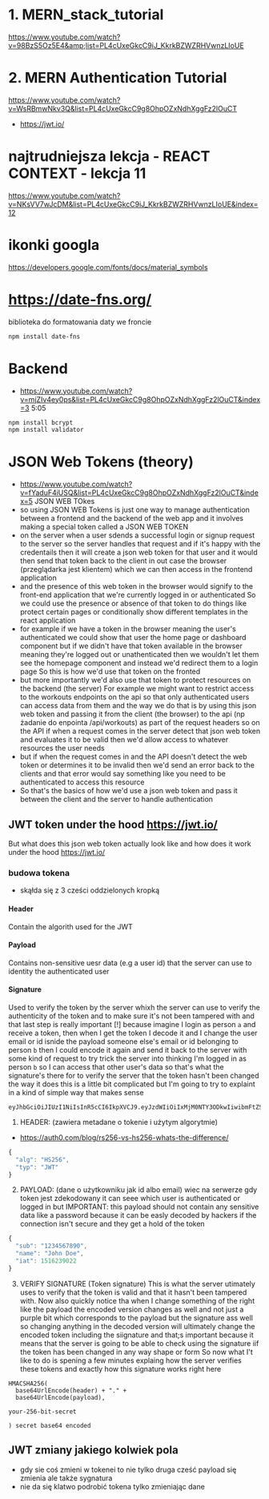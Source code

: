 # 1. MERN_stack_tutorial

https://www.youtube.com/watch?v=98BzS5Oz5E4&amp;list=PL4cUxeGkcC9iJ_KkrkBZWZRHVwnzLIoUE

# 2. MERN Authentication Tutorial

https://www.youtube.com/watch?v=WsRBmwNkv3Q&list=PL4cUxeGkcC9g8OhpOZxNdhXggFz2lOuCT

- https://jwt.io/

# najtrudniejsza lekcja - REACT CONTEXT - lekcja 11

https://www.youtube.com/watch?v=NKsVV7wJcDM&list=PL4cUxeGkcC9iJ_KkrkBZWZRHVwnzLIoUE&index=12

# ikonki googla

https://developers.google.com/fonts/docs/material_symbols

# https://date-fns.org/

biblioteka do formatowania daty
we froncie

```sh
npm install date-fns
```

# Backend

- https://www.youtube.com/watch?v=mjZIv4ey0ps&list=PL4cUxeGkcC9g8OhpOZxNdhXggFz2lOuCT&index=3 5:05

```sh
npm install bcrypt
npm install validator
```

# JSON Web Tokens (theory)

- https://www.youtube.com/watch?v=fYaduF4iUSQ&list=PL4cUxeGkcC9g8OhpOZxNdhXggFz2lOuCT&index=5
  JSON WEB TOkes
- so using JSON WEB Tokens is just one way to manage authentication between a frontend and the backend
  of the web app and it involves making a special token called a JSON WEB TOKEN
- on the server when a user sdends a successful login or signup request to the server so the server handles that request
  and if it's happy with the credentails then it will create a json web token for that user and it would then send
  that token back to the client in out case the browser (przeglądarka jest klientem) which we can then access in the frontend application
- and the presence of this web token in the browser would signify to the front-end application that we're currently logged in or authenticated
  So we could use the presence or absence of that token to do things like protect certain pages or conditionally show different templates in the react application
- for example if we have a token in the browser meaning the user's authenticated we could show that user the home page or dashboard component
  but if we didn't have that token available in the browser meaning they're logged out or unathenticated then we wouldn't let them see the homepage component and instead
  we'd redirect them to a login page
  So this is how we'd use that token on the fronted
- but more importantly we'd also use that token to protect resources on the backend (the server)
  For example we might want to restrict access to the workouts endpoints on the api so that only authenticated users can access data from them and the way we do that
  is by using this json web token and passing it from the client (the browser) to the api (np żadanie do enpointa /api/workouts) as part of the request headers
  so on the API if when a request comes in the server detect that json web token and evaluates it to be valid then we'd allow access to whatever resources the user needs
- but if when the request comes in and the API doesn't detect the web token or determines it to be invalid then we'd send an error back to the clients and that
  error would say something like you need to be authenticated to access this resource
- So that's the basics of how we'd use a json web token and pass it between the client and the server to handle authentication

## JWT token under the hood https://jwt.io/

But what does this json web token actually look like and how does it work under the hood
https://jwt.io/

### budowa tokena

- skąłda się z 3 cześci oddzielonych kropką
#### Header
Contain the algorith used for the JWT
#### Payload
Contains non-sensitive uesr data (e.g a user id)  that the server can use to identity the authenticated user
#### Signature
Used to verify the token by the server
whixh the server can use to verify the authenticity of the token and to make sure it's not been tampered with and that last step is really important [!]
because imagine I login as person `a` and receive a token, then when I get the token I decode it and I change the user email or id isnide the payload someone else's email or id belonging to person `b`
then I could encode it again and send it back to the server with some kind of request to try trick the server into thinking I'm logged in as person `b`
so I can access that other user's data so that's what the signature's there for to verify the server that the token hasn't been changed the way it does this is a little bit complicated but I'm going to try to explaint in a kind of simple way that makes sense

```
eyJhbGciOiJIUzI1NiIsInR5cCI6IkpXVCJ9.eyJzdWIiOiIxMjM0NTY3ODkwIiwibmFtZSI6IkpvaG4gRG9lIiwiaWF0IjoxNTE2MjM5MDIyfQ.SflKxwRJSMeKKF2QT4fwpMeJf36POk6yJV_adQssw5c
```

1. HEADER: (zawiera metadane o tokenie i użytym algorytmie)
- https://auth0.com/blog/rs256-vs-hs256-whats-the-difference/
```javascript
{
  "alg": "HS256",
  "typ": "JWT"
}
```

2. PAYLOAD: (dane o użytkowniku jak id albo email)
wiec na serwerze gdy token jest zdekodowany it can seee which user is authenticated or logged in but IMPORTANT: this payload should not contain any sensitive data like a password because it can be easly decoded by hackers if the connection isn't secure and they get a hold of the token

```javascript
{
  "sub": "1234567890",
  "name": "John Doe",
  "iat": 1516239022
}
```

3. VERIFY SIGNATURE (Token signature)
This is what the server utimately uses to verify that the token is valid and that it hasn't been tampered with.
Now also quickly notice tha when I change something of the right like the payload the encoded version changes as well and not just a purple bit which corresponds to the payload but the signature ass well so changing anything in the decoded version will ultimately change the encoded token including the siignature and that;s important because it means that the server 
is going to be able to check using the signature iif the token has been changed in any way shape or form 
So now what I't like to do is spening a few minutes explaing how the server verifies these tokens and exactly how this signature works right here 
```
HMACSHA256(
  base64UrlEncode(header) + "." +
  base64UrlEncode(payload),
  
your-256-bit-secret

) secret base64 encoded
```


## JWT zmiany jakiego kolwiek pola
- gdy sie coś zmieni w tokenei to nie tylko druga cześć payload się zmienia ale także sygnatura
- nie da się klatwo podrobić tokena tylko zmieniając dane